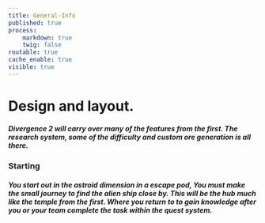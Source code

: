 ```yaml
---
title: General-Info
published: true
process:
    markdown: true
    twig: false
routable: true
cache_enable: true
visible: true
---
```


# Design and layout.

##### Divergence 2 will carry over many of the features from the first. The research system, some of the difficulty and custom ore generation is all there.

### Starting
##### You start out in the astroid dimension in a escape pod, You must make the small journey to find the alien ship close by. This will be the hub much like the temple from the first. Where you return to to gain knowledge after you or your team complete the task within the quest system.